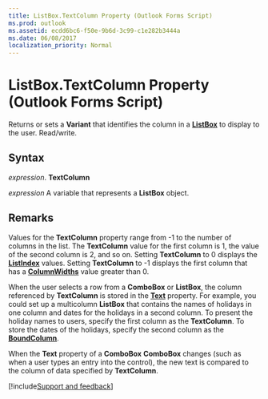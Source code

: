 ```yaml
---
title: ListBox.TextColumn Property (Outlook Forms Script)
ms.prod: outlook
ms.assetid: ecdd6bc6-f50e-9b6d-3c99-c1e282b3444a
ms.date: 06/08/2017
localization_priority: Normal
---
```



# ListBox.TextColumn Property (Outlook Forms Script)

Returns or sets a  **Variant** that identifies the column in a **[ListBox](Outlook.listbox.md)** to display to the user. Read/write.


## Syntax

_expression_. **TextColumn**

_expression_ A variable that represents a  **ListBox** object.


## Remarks

Values for the  **TextColumn** property range from -1 to the number of columns in the list. The **TextColumn** value for the first column is 1, the value of the second column is 2, and so on. Setting **TextColumn** to 0 displays the **[ListIndex](Outlook.listbox.listindex.md)** values. Setting **TextColumn** to -1 displays the first column that has a **[ColumnWidths](Outlook.listbox.columnwidths.md)** value greater than 0.

When the user selects a row from a  **ComboBox** or **ListBox**, the column referenced by  **TextColumn** is stored in the **[Text](Outlook.listbox.text.md)** property. For example, you could set up a multicolumn **ListBox** that contains the names of holidays in one column and dates for the holidays in a second column. To present the holiday names to users, specify the first column as the **TextColumn**. To store the dates of the holidays, specify the second column as the  **[BoundColumn](Outlook.listbox.boundcolumn.md)**.

When the  **Text** property of a **ComboBox** **ComboBox** changes (such as when a user types an entry into the control), the new text is compared to the column of data specified by **TextColumn**.

[!include[Support and feedback](~/includes/feedback-boilerplate.md)]